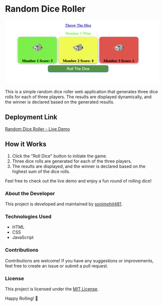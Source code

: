 # Random Dice Roller

![Random Dice Roller Banner](https://github.com/sonimohit481/Random-dice-roller/blob/main/image/Banner.png)

This is a simple random dice roller web application that generates three dice rolls for each of three players. The results are displayed dynamically, and the winner is declared based on the generated results.

## Deployment Link

[Random Dice Roller - Live Demo](https://random-dice-roller-01.netlify.app/)

## How it Works

1. Click the "Roll Dice" button to initiate the game.
2. Three dice rolls are generated for each of the three players.
3. The results are displayed, and the winner is declared based on the highest sum of the dice rolls.

Feel free to check out the live demo and enjoy a fun round of rolling dice!

### About the Developer

This project is developed and maintained by [sonimohit481](https://github.com/sonimohit481).

### Technologies Used

- HTML
- CSS
- JavaScript

### Contributions

Contributions are welcome! If you have any suggestions or improvements, feel free to create an issue or submit a pull request.

### License

This project is licensed under the [MIT License](https://github.com/sonimohit481/Random-dice-roller/blob/main/LICENSE).

Happy Rolling! 🎲
